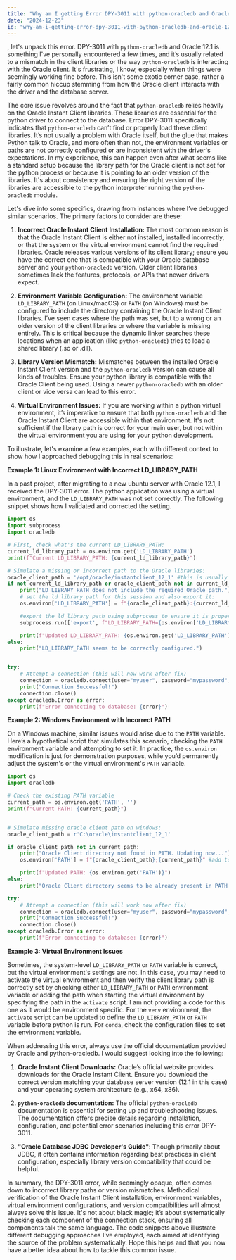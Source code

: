 ```yaml
---
title: "Why am I getting Error DPY-3011 with python-oracledb and Oracle 12.1?"
date: "2024-12-23"
id: "why-am-i-getting-error-dpy-3011-with-python-oracledb-and-oracle-121"
---
```


, let's unpack this error. DPY-3011 with `python-oracledb` and Oracle 12.1 is something I've personally encountered a few times, and it’s usually related to a mismatch in the client libraries or the way `python-oracledb` is interacting with the Oracle client. It's frustrating, I know, especially when things were seemingly working fine before. This isn't some exotic corner case, rather a fairly common hiccup stemming from how the Oracle client interacts with the driver and the database server.

The core issue revolves around the fact that `python-oracledb` relies heavily on the Oracle Instant Client libraries. These libraries are essential for the python driver to connect to the database. Error DPY-3011 specifically indicates that `python-oracledb` can’t find or properly load these client libraries. It’s not usually a problem with Oracle itself, but the glue that makes Python talk to Oracle, and more often than not, the environment variables or paths are not correctly configured or are inconsistent with the driver's expectations. In my experience, this can happen even after what seems like a standard setup because the library path for the Oracle client is not set for the python process or because it is pointing to an older version of the libraries. It's about consistency and ensuring the right version of the libraries are accessible to the python interpreter running the `python-oracledb` module.

Let's dive into some specifics, drawing from instances where I’ve debugged similar scenarios. The primary factors to consider are these:

1.  **Incorrect Oracle Instant Client Installation:** The most common reason is that the Oracle Instant Client is either not installed, installed incorrectly, or that the system or the virtual environment cannot find the required libraries. Oracle releases various versions of its client library; ensure you have the correct one that is compatible with your Oracle database server and your `python-oracledb` version. Older client libraries sometimes lack the features, protocols, or APIs that newer drivers expect.

2.  **Environment Variable Configuration:** The environment variable `LD_LIBRARY_PATH` (on Linux/macOS) or `PATH` (on Windows) must be configured to include the directory containing the Oracle Instant Client libraries. I’ve seen cases where the path was set, but to a wrong or an older version of the client libraries or where the variable is missing entirely. This is critical because the dynamic linker searches these locations when an application (like `python-oracledb`) tries to load a shared library (.so or .dll).

3.  **Library Version Mismatch:** Mismatches between the installed Oracle Instant Client version and the `python-oracledb` version can cause all kinds of troubles. Ensure your python library is compatible with the Oracle Client being used. Using a newer `python-oracledb` with an older client or vice versa can lead to this error.

4.  **Virtual Environment Issues:** If you are working within a python virtual environment, it’s imperative to ensure that both `python-oracledb` and the Oracle Instant Client are accessible within that environment. It's not sufficient if the library path is correct for your main user, but not within the virtual environment you are using for your python development.

To illustrate, let's examine a few examples, each with different context to show how I approached debugging this in real scenarios:

**Example 1: Linux Environment with Incorrect LD_LIBRARY_PATH**

In a past project, after migrating to a new ubuntu server with Oracle 12.1, I received the DPY-3011 error. The python application was using a virtual environment, and the `LD_LIBRARY_PATH` was not set correctly. The following snippet shows how I validated and corrected the setting.

```python
import os
import subprocess
import oracledb

# First, check what's the current LD_LIBRARY_PATH:
current_ld_library_path = os.environ.get('LD_LIBRARY_PATH')
print(f"Current LD_LIBRARY_PATH: {current_ld_library_path}")

# Simulate a missing or incorrect path to the Oracle libraries:
oracle_client_path = '/opt/oracle/instantclient_12_1' #this is usually in /usr/lib/oracle/<version>/client64/lib
if not current_ld_library_path or oracle_client_path not in current_ld_library_path:
    print("LD_LIBRARY_PATH does not include the required Oracle path.")
    # set the ld library path for this session and also export it:
    os.environ['LD_LIBRARY_PATH'] = f"{oracle_client_path}:{current_ld_library_path}" if current_ld_library_path else oracle_client_path

    #export the ld_library path using subprocess to ensure it is properly set for current session:
    subprocess.run(['export', f"LD_LIBRARY_PATH={os.environ['LD_LIBRARY_PATH']}"])

    print(f"Updated LD_LIBRARY_PATH: {os.environ.get('LD_LIBRARY_PATH')}")
else:
    print("LD_LIBRARY_PATH seems to be correctly configured.")


try:
    # Attempt a connection (this will now work after fix)
    connection = oracledb.connect(user="myuser", password="mypassword", dsn="mydsn")
    print("Connection Successful!")
    connection.close()
except oracledb.Error as error:
    print(f"Error connecting to database: {error}")

```
**Example 2: Windows Environment with Incorrect PATH**

On a Windows machine, similar issues would arise due to the `PATH` variable. Here’s a hypothetical script that simulates this scenario, checking the `PATH` environment variable and attempting to set it. In practice, the `os.environ` modification is just for demonstration purposes, while you’d permanently adjust the system's or the virtual environment's `PATH` variable.
```python
import os
import oracledb

# Check the existing PATH variable
current_path = os.environ.get('PATH', '')
print(f"Current PATH: {current_path}")


# Simulate missing oracle client path on windows:
oracle_client_path = r'C:\oracle\instantclient_12_1'

if oracle_client_path not in current_path:
    print("Oracle Client directory not found in PATH. Updating now...")
    os.environ['PATH'] = f"{oracle_client_path};{current_path}" #add to the beginning for precedence

    print(f"Updated PATH: {os.environ.get('PATH')}")
else:
    print("Oracle Client directory seems to be already present in PATH.")

try:
    # Attempt a connection (this will work now after fix)
    connection = oracledb.connect(user="myuser", password="mypassword", dsn="mydsn")
    print("Connection Successful!")
    connection.close()
except oracledb.Error as error:
    print(f"Error connecting to database: {error}")


```

**Example 3: Virtual Environment Issues**

Sometimes, the system-level `LD_LIBRARY_PATH` or `PATH` variable is correct, but the virtual environment's settings are not. In this case, you may need to activate the virtual environment and then verify the client library path is correctly set by checking either `LD_LIBRARY_PATH` or `PATH` environment variable or adding the path when starting the virtual environment by specifying the path in the `activate` script. I am not providing a code for this one as it would be environment specific. For the `venv` environment, the `activate` script can be updated to define the `LD_LIBRARY_PATH` or `PATH` variable before python is run. For `conda`, check the configuration files to set the environment variable.

When addressing this error, always use the official documentation provided by Oracle and python-oracledb. I would suggest looking into the following:

1.  **Oracle Instant Client Downloads:** Oracle’s official website provides downloads for the Oracle Instant Client. Ensure you download the correct version matching your database server version (12.1 in this case) and your operating system architecture (e.g., x64, x86).

2.  **`python-oracledb` documentation:** The official `python-oracledb` documentation is essential for setting up and troubleshooting issues. The documentation offers precise details regarding installation, configuration, and potential error scenarios including this error DPY-3011.

3.  **"Oracle Database JDBC Developer's Guide"**: Though primarily about JDBC, it often contains information regarding best practices in client configuration, especially library version compatibility that could be helpful.

In summary, the DPY-3011 error, while seemingly opaque, often comes down to incorrect library paths or version mismatches. Methodical verification of the Oracle Instant Client installation, environment variables, virtual environment configurations, and version compatibilities will almost always solve this issue. It's not about black magic; it’s about systematically checking each component of the connection stack, ensuring all components talk the same language. The code snippets above illustrate different debugging approaches I’ve employed, each aimed at identifying the source of the problem systematically. Hope this helps and that you now have a better idea about how to tackle this common issue.
